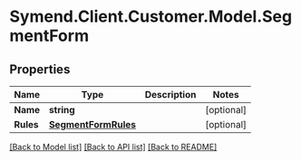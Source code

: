 # Symend.Client.Customer.Model.SegmentForm

## Properties

Name | Type | Description | Notes
------------ | ------------- | ------------- | -------------
**Name** | **string** |  | [optional] 
**Rules** | [**SegmentFormRules**](SegmentFormRules.md) |  | [optional] 

[[Back to Model list]](../README.md#documentation-for-models) [[Back to API list]](../README.md#documentation-for-api-endpoints) [[Back to README]](../README.md)

